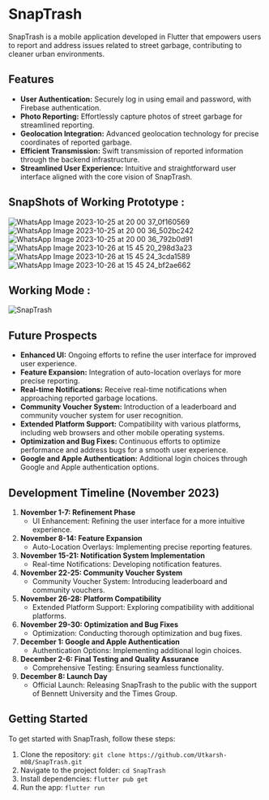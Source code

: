 # SnapTrash

SnapTrash is a mobile application developed in Flutter that empowers users to report and address issues related to street garbage, contributing to cleaner urban environments.

## Features

- **User Authentication:** Securely log in using email and password, with Firebase authentication.
- **Photo Reporting:** Effortlessly capture photos of street garbage for streamlined reporting.
- **Geolocation Integration:** Advanced geolocation technology for precise coordinates of reported garbage.
- **Efficient Transmission:** Swift transmission of reported information through the backend infrastructure.
- **Streamlined User Experience:** Intuitive and straightforward user interface aligned with the core vision of SnapTrash.

## SnapShots of Working Prototype : 

![WhatsApp Image 2023-10-25 at 20 00 37_0f160569](https://github.com/Utkarsh-m08/Snap-Trash/assets/83817663/c555e10c-ad07-4eb9-ba4a-4ecfe948cfcd)
![WhatsApp Image 2023-10-25 at 20 00 36_502bc242](https://github.com/Utkarsh-m08/Snap-Trash/assets/83817663/29f48f98-8f43-48ec-bf79-c0f1aeeb46b2)
![WhatsApp Image 2023-10-25 at 20 00 36_792b0d91](https://github.com/Utkarsh-m08/Snap-Trash/assets/83817663/e536ba5d-c29a-48db-aed5-99670dc7a36a)
![WhatsApp Image 2023-10-26 at 15 45 20_298d3a23](https://github.com/Utkarsh-m08/Snap-Trash/assets/83817663/bd225275-06ea-43c7-84c4-e0dbcf02dca2)
![WhatsApp Image 2023-10-26 at 15 45 24_3cda1589](https://github.com/Utkarsh-m08/Snap-Trash/assets/83817663/b36f282e-d882-428d-826c-8d5143be215c)
![WhatsApp Image 2023-10-26 at 15 45 24_bf2ae662](https://github.com/Utkarsh-m08/Snap-Trash/assets/83817663/f039865d-300a-4c45-8556-f68c17581bda)

## Working Mode : 
![SnapTrash](https://github.com/Utkarsh-m08/Snap-Trash/assets/83817663/a5ebf989-db35-49ca-8edd-0d516a95a545)


## Future Prospects

- **Enhanced UI:** Ongoing efforts to refine the user interface for improved user experience.
- **Feature Expansion:** Integration of auto-location overlays for more precise reporting.
- **Real-time Notifications:** Receive real-time notifications when approaching reported garbage locations.
- **Community Voucher System:** Introduction of a leaderboard and community voucher system for user recognition.
- **Extended Platform Support:** Compatibility with various platforms, including web browsers and other mobile operating systems.
- **Optimization and Bug Fixes:** Continuous efforts to optimize performance and address bugs for a smooth user experience.
- **Google and Apple Authentication:** Additional login choices through Google and Apple authentication options.

## Development Timeline (November 2023)

1. **November 1-7: Refinement Phase**
   - UI Enhancement: Refining the user interface for a more intuitive experience.
2. **November 8-14: Feature Expansion**
   - Auto-Location Overlays: Implementing precise reporting features.
3. **November 15-21: Notification System Implementation**
   - Real-time Notifications: Developing notification features.
4. **November 22-25: Community Voucher System**
   - Community Voucher System: Introducing leaderboard and community vouchers.
5. **November 26-28: Platform Compatibility**
   - Extended Platform Support: Exploring compatibility with additional platforms.
6. **November 29-30: Optimization and Bug Fixes**
   - Optimization: Conducting thorough optimization and bug fixes.
7. **December 1: Google and Apple Authentication**
   - Authentication Options: Implementing additional login choices.
8. **December 2-6: Final Testing and Quality Assurance**
   - Comprehensive Testing: Ensuring seamless functionality.
9. **December 8: Launch Day**
    - Official Launch: Releasing SnapTrash to the public with the support of Bennett University and the Times Group.

## Getting Started

To get started with SnapTrash, follow these steps:

1. Clone the repository: `git clone https://github.com/Utkarsh-m08/SnapTrash.git`
2. Navigate to the project folder: `cd SnapTrash`
3. Install dependencies: `flutter pub get`
4. Run the app: `flutter run`
